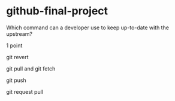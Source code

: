 # github-final-project
Which command can a developer use to keep up-to-date with the upstream?

1 point

git revert


git pull <upstream> and git fetch <upstream>


git push


git request pull
